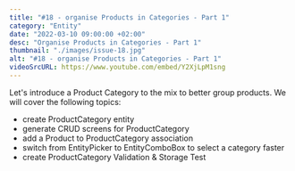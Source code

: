 ```yaml
---
title: "#18 - organise Products in Categories - Part 1"
category: "Entity"
date: "2022-03-10 09:00:00 +02:00"
desc: "Organise Products in Categories - Part 1"
thumbnail: "./images/issue-18.jpg"
alt: "#18 - organise Products in Categories - Part 1"
videoSrcURL: https://www.youtube.com/embed/Y2XjLpM1sng
---
```


Let's introduce a Product Category to the mix to better group products. We will cover the following topics:

* create ProductCategory entity
* generate CRUD screens for ProductCategory
* add a Product to ProductCategory association
* switch from EntityPicker to EntityComboBox to select a category faster
* create ProductCategory Validation & Storage Test